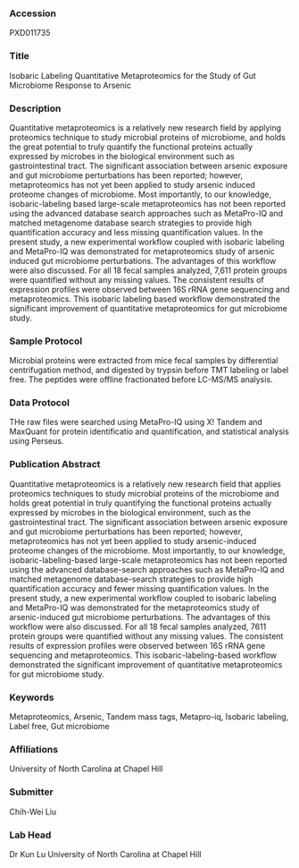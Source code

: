 ### Accession
PXD011735

### Title
Isobaric Labeling Quantitative Metaproteomics for the Study of Gut Microbiome Response to Arsenic

### Description
Quantitative metaproteomics is a relatively new research field by applying proteomics technique to study microbial proteins of microbiome, and holds the great potential to truly quantify the functional proteins actually expressed by microbes in the biological environment such as gastrointestinal tract. The significant association between arsenic exposure and gut microbiome perturbations has been reported; however, metaproteomics has not yet been applied to study arsenic induced proteome changes of microbiome. Most importantly, to our knowledge, isobaric-labeling based large-scale metaproteomics has not been reported using the advanced database search approaches such as MetaPro-IQ and matched metagenome database search strategies to provide high quantification accuracy and less missing quantification values. In the present study, a new experimental workflow coupled with isobaric labeling and MetaPro-IQ was demonstrated for metaproteomics study of arsenic induced gut microbiome perturbations. The advantages of this workflow were also discussed. For all 18 fecal samples analyzed, 7,611 protein groups were quantified without any missing values. The consistent results of expression profiles were observed between 16S rRNA gene sequencing and metaproteomics. This isobaric labeling based workflow demonstrated the significant improvement of quantitative metaproteomics for gut microbiome study.

### Sample Protocol
Microbial proteins were extracted from mice fecal samples by differential centrifugation method, and digested by trypsin before TMT labeling or label free. The peptides were offline fractionated before LC-MS/MS analysis.

### Data Protocol
THe raw files were searched using MetaPro-IQ using X! Tandem and MaxQuant for protein identificatio and quantification, and statistical analysis using Perseus.

### Publication Abstract
Quantitative metaproteomics is a relatively new research field that applies proteomics techniques to study microbial proteins of the microbiome and holds great potential in truly quantifying the functional proteins actually expressed by microbes in the biological environment, such as the gastrointestinal tract. The significant association between arsenic exposure and gut microbiome perturbations has been reported; however, metaproteomics has not yet been applied to study arsenic-induced proteome changes of the microbiome. Most importantly, to our knowledge, isobaric-labeling-based large-scale metaproteomics has not been reported using the advanced database-search approaches such as MetaPro-IQ and matched metagenome database-search strategies to provide high quantification accuracy and fewer missing quantification values. In the present study, a new experimental workflow coupled to isobaric labeling and MetaPro-IQ was demonstrated for the metaproteomics study of arsenic-induced gut microbiome perturbations. The advantages of this workflow were also discussed. For all 18 fecal samples analyzed, 7611 protein groups were quantified without any missing values. The consistent results of expression profiles were observed between 16S rRNA gene sequencing and metaproteomics. This isobaric-labeling-based workflow demonstrated the significant improvement of quantitative metaproteomics for gut microbiome study.

### Keywords
Metaproteomics, Arsenic, Tandem mass tags, Metapro-iq, Isobaric labeling, Label free, Gut microbiome

### Affiliations
University of North Carolina at Chapel Hill

### Submitter
Chih-Wei Liu

### Lab Head
Dr Kun Lu
University of North Carolina at Chapel Hill


